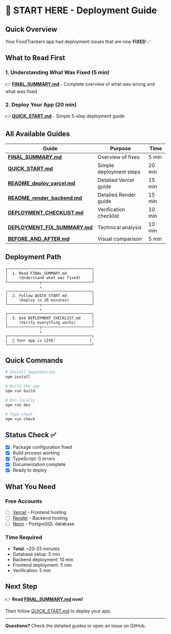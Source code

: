 # 🚀 START HERE - Deployment Guide

## Quick Overview
Your FoodTrackers app had deployment issues that are now **FIXED** ✅

## What to Read First

### 1. Understanding What Was Fixed (5 min)
👉 **[FINAL_SUMMARY.md](./FINAL_SUMMARY.md)** - Complete overview of what was wrong and what was fixed

### 2. Deploy Your App (20 min)
👉 **[QUICK_START.md](./QUICK_START.md)** - Simple 5-step deployment guide

## All Available Guides

| Guide | Purpose | Time |
|-------|---------|------|
| **[FINAL_SUMMARY.md](./FINAL_SUMMARY.md)** | Overview of fixes | 5 min |
| **[QUICK_START.md](./QUICK_START.md)** | Simple deployment steps | 20 min |
| **[README_deploy_varcel.md](./README_deploy_varcel.md)** | Detailed Vercel guide | 15 min |
| **[README_render_backend.md](./README_render_backend.md)** | Detailed Render guide | 15 min |
| **[DEPLOYMENT_CHECKLIST.md](./DEPLOYMENT_CHECKLIST.md)** | Verification checklist | 10 min |
| **[DEPLOYMENT_FIX_SUMMARY.md](./DEPLOYMENT_FIX_SUMMARY.md)** | Technical analysis | 10 min |
| **[BEFORE_AND_AFTER.md](./BEFORE_AND_AFTER.md)** | Visual comparison | 5 min |

## Deployment Path

```
┌─────────────────────────────────────┐
│  1. Read FINAL_SUMMARY.md           │
│     (Understand what was fixed)     │
└──────────────┬──────────────────────┘
               ↓
┌─────────────────────────────────────┐
│  2. Follow QUICK_START.md           │
│     (Deploy in 20 minutes)          │
└──────────────┬──────────────────────┘
               ↓
┌─────────────────────────────────────┐
│  3. Use DEPLOYMENT_CHECKLIST.md     │
│     (Verify everything works)       │
└──────────────┬──────────────────────┘
               ↓
┌─────────────────────────────────────┐
│  🎉 Your app is LIVE!               │
└─────────────────────────────────────┘
```

## Quick Commands

```bash
# Install dependencies
npm install

# Build the app
npm run build

# Run locally
npm run dev

# Type check
npm run check
```

## Status Check ✅

- [x] Package configuration fixed
- [x] Build process working
- [x] TypeScript: 0 errors
- [x] Documentation complete
- [x] Ready to deploy

## What You Need

### Free Accounts
- [ ] [Vercel](https://vercel.com) - Frontend hosting
- [ ] [Render](https://render.com) - Backend hosting
- [ ] [Neon](https://neon.tech) - PostgreSQL database

### Time Required
- **Total**: ~20-25 minutes
- Database setup: 5 min
- Backend deployment: 10 min
- Frontend deployment: 5 min
- Verification: 5 min

## Next Step

👉 **Read [FINAL_SUMMARY.md](./FINAL_SUMMARY.md) now!**

Then follow [QUICK_START.md](./QUICK_START.md) to deploy your app.

---

**Questions?** Check the detailed guides or open an issue on GitHub.
